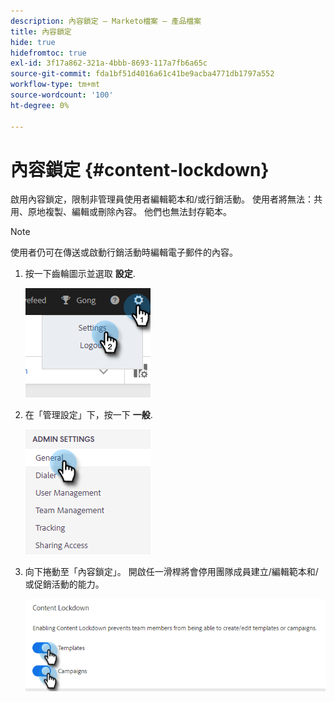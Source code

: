 ```yaml
---
description: 內容鎖定 — Marketo檔案 — 產品檔案
title: 內容鎖定
hide: true
hidefromtoc: true
exl-id: 3f17a862-321a-4bbb-8693-117a7fb6a65c
source-git-commit: fda1bf51d4016a61c41be9acba4771db1797a552
workflow-type: tm+mt
source-wordcount: '100'
ht-degree: 0%

---
```


# 內容鎖定 {#content-lockdown}

啟用內容鎖定，限制非管理員使用者編輯範本和/或行銷活動。 使用者將無法：共用、原地複製、編輯或刪除內容。 他們也無法封存範本。

>[!NOTE]
>
>使用者仍可在傳送或啟動行銷活動時編輯電子郵件的內容。

1. 按一下齒輪圖示並選取 **設定**.

   ![](assets/content-lockdown-1.png)

1. 在「管理設定」下，按一下 **一般**.

   ![](assets/content-lockdown-2.png)

1. 向下捲動至「內容鎖定」。 開啟任一滑桿將會停用團隊成員建立/編輯範本和/或促銷活動的能力。

   ![](assets/content-lockdown-3.png)
